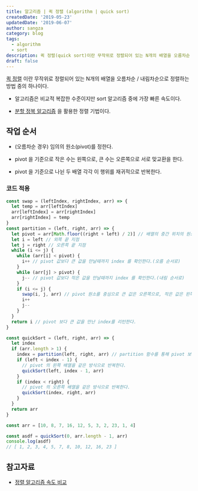 ```yaml
---
title: 알고리즘 | 퀵 정렬 (algorithm | quick sort)
createdDate: '2019-05-23'
updatedDate: '2019-06-07'
author: sangza
category: blog
tags:
  - algorithm
  - sort
description: 퀵 정렬(quick sort)이란 무작위로 정렬되어 있는 N개의 배열을 오름차순 / 내림차순으로 정렬하는 방법 중의 하나이다. 알고리즘은 비교적 복잡한 수준이지만 sort 알고리즘 중에 가장 빠른 속도이다. 분할 정복 알고리즘(divide and conquer)을 활용한 정렬 기법이다.
draft: false
---
```


[퀵 정렬](https://ko.wikipedia.org/wiki/퀵_정렬) 이란 무작위로 정렬되어 있는
N개의 배열을 오름차순 / 내림차순으로 정렬하는 방법 중의 하나이다.

- 알고리즘은 비교적 복잡한 수준이지만 sort 알고리즘 중에 가장 빠른 속도이다.

- [분할 정복 알고리즘](https://ko.wikipedia.org/wiki/분할_정복_알고리즘) 을 활용한 정렬 기법이다.

## 작업 순서

- (오름차순 경우) 임의의 원소(pivot)를 정한다.

- pivot 을 기준으로 작은 수는 왼쪽으로, 큰 수는 오른쪽으로 서로 맞교환을 한다.

- pivot 을 기준으로 나뉜 두 배열 각각 이 행위를 재귀적으로 반복한다.

### 코드 적용

```javascript
const swap = (leftIndex, rightIndex, arr) => {
  let temp = arr[leftIndex]
  arr[leftIndex] = arr[rightIndex]
  arr[rightIndex] = temp
}
const partition = (left, right, arr) => {
  let pivot = arr[Math.floor((right + left) / 2)] // 배열의 중간 위치의 원소를 pivot 으로 정한다.
  let i = left // 외쪽 끝 지점
  let j = right // 오른쪽 끝 지점
  while (i <= j) {
    while (arr[i] < pivot) {
      i++ // pivot 값보다 큰 값을 만날때까지 index 를 확인한다.(오름 순서로)
    }
    while (arr[j] > pivot) {
      j-- // pivot 값보다 작은 값을 만날때까지 index 를 확인한다.(내림 순서로)
    }
    if (i <= j) {
      swap(i, j, arr) // pivot 원소를 중심으로 큰 값은 오른쪽으로, 작은 값은 왼쪽으로 서로 맞바꾼다.
      i++
      j--
    }
  }
  return i // pivot 보다 큰 값을 만난 index를 리턴한다.
}

const quickSort = (left, right, arr) => {
  let index
  if (arr.length > 1) {
    index = partition(left, right, arr) // partition 함수를 통해 pivot 보다 큰 값의 index 를 담는다.
    if (left < index - 1) {
      // pivot 의 왼쪽 배열을 같은 방식으로 반복한다.
      quickSort(left, index - 1, arr)
    }
    if (index < right) {
      // pivot 의 오른쪽 배열을 같은 방식으로 반복한다.
      quickSort(index, right, arr)
    }
  }
  return arr
}

const arr = [10, 8, 7, 16, 12, 5, 3, 2, 23, 1, 4]

const asdf = quickSort(0, arr.length - 1, arr)
console.log(asdf)
// [ 1, 2, 3, 4, 5, 7, 8, 10, 12, 16, 23 ]
```

## 참고자료

- [정렬 알고리즘 속도 비교](https://www.toptal.com/developers/sorting-algorithms)
